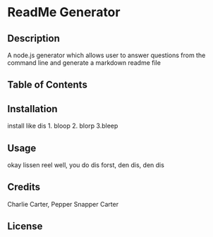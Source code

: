 
  # ReadMe Generator

  ## Description
  
  A node.js generator which allows user to answer questions from the command line and generate a markdown readme file

  ## Table of Contents

  ## Installation

  install like dis 1. bloop 2. blorp 3.bleep

  ## Usage

  okay lissen reel well, you do dis forst, den dis, den dis

  ## Credits

  Charlie Carter, Pepper Snapper Carter

  ## License

  

